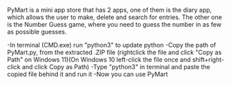 PyMart is a mini app store that has 2 apps, one of them is the diary app, which allows the user to make, delete and search for entries. The other one is the Number Guess game, where you need to guess the number in as few as possible guesses.


-In terminal (CMD.exe) run "python3" to update python
-Copy the path of PyMart.py, from the extracted .ZIP file (rightclick the file and click "Copy as Path" on Windows 11)(On Windows 10 left-click the file once and shift+right-click and click Copy as Path)
-Type "python3" in terminal and paste the copied file behind it and run it
-Now you can use PyMart
